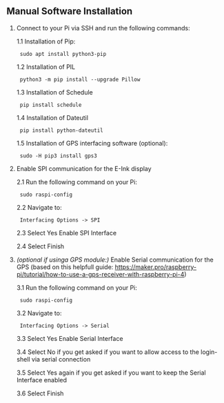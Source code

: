 ## Manual Software Installation

1. Connect to your Pi via SSH and run the following commands:

   1.1 Installation of Pip:
   
		sudo apt install python3-pip

   1.2 Installation of PIL
   
		python3 -m pip install --upgrade Pillow

   1.3 Installation of Schedule
 
		pip install schedule

   1.4 Installation of Dateutil
 
		pip install python-dateutil

   1.5 Installation of GPS interfacing software (optional):
   
		sudo -H pip3 install gps3


2. Enable SPI communication for the E-Ink display

   2.1 Run the following command on your Pi:
   
		sudo raspi-config

   2.2 Navigate to:
   
		Interfacing Options -> SPI

   2.3 Select Yes Enable SPI Interface

   2.4 Select Finish



3. _(optional if usinga GPS module:)_ Enable Serial communication for the GPS (based on this helpfull guide: https://maker.pro/raspberry-pi/tutorial/how-to-use-a-gps-receiver-with-raspberry-pi-4)

   3.1 Run the following command on your Pi:
   
		sudo raspi-config

   3.2 Navigate to:
   
		Interfacing Options -> Serial

   3.3 Select Yes Enable Serial Interface

   3.4 Select No if you get asked if you want to allow access to the login-shell via serial connection

   3.5 Select Yes again if you get asked if you want to keep the Serial Interface enabled

   3.6 Select Finish
